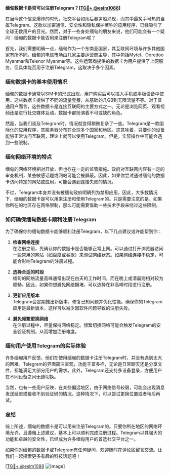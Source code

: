 **缅甸数据卡是否可以注册Telegram？[[TG💪+ @esim1088](https://t.me/s/esim1088)]**

在当今这个信息爆炸的时代，社交平台如雨后春笋般涌现，而其中最炙手可热的当属Telegram。这款以加密通信、安全性和隐私保护著称的应用程序，已经吸引了全球无数用户的目光。然而，对于一些身处缅甸的朋友来说，他们可能会有一个疑问：缅甸的数据卡能否用来注册Telegram呢？

首先，我们需要明确一点，缅甸作为一个东南亚国家，其互联网环境与许多其他国家有所不同。缅甸的电信市场由几家主要运营商主导，其中包括Mytel、Ooredoo Myanmar和Telenor Myanmar等。这些运营商提供的数据卡为用户提供了上网服务，但具体能否用于注册Telegram，这取决于多个因素。

### **缅甸数据卡的基本使用情况**

缅甸的数据卡通常以SIM卡的形式出现，用户购买后可以插入手机或平板设备中使用。这些数据卡提供了不同的流量套餐，从基础的几GB到无限流量不等。对于普通用户而言，这些数据卡是连接互联网的主要方式之一。无论是浏览网页、观看视频还是进行社交媒体互动，数据卡都扮演着不可或缺的角色。

然而，当我们谈及Telegram时，情况就变得稍微复杂了一些。Telegram是一款国际化的应用程序，其服务器分布在全球多个国家和地区。这意味着，只要你的设备能够正常访问互联网，理论上就可以使用Telegram。但是，实际操作中可能会遇到一些限制。

### **缅甸网络环境的特点**

缅甸的网络环境相对开放，但也存在一定的监管措施。政府对互联网内容有一定的审查机制，某些敏感话题或网站可能会被屏蔽。因此，如果你尝试通过缅甸的数据卡访问特定的网站或应用，可能会遇到连接失败的情况。

不过，Telegram本身并没有被缅甸政府明确列为禁用应用。因此，大多数情况下，缅甸的数据卡是可以用来注册和使用Telegram的。只是需要注意的是，如果你所在的地区存在网络限制，那么可能需要借助一些技术手段来绕过这些限制。

### **如何确保缅甸数据卡顺利注册Telegram**

为了确保你的缅甸数据卡能够顺利注册Telegram，以下几点建议或许能帮到你：

1. **检查网络连接**  
   在注册之前，先确认你的数据卡是否能够正常上网。可以通过打开浏览器访问一些常用的网站（如百度或谷歌）来测试网络状态。如果网络连接不稳定，可能会影响Telegram的注册过程。

2. **选择合适的时段**  
   缅甸的网络流量高峰通常出现在白天的工作时间，而在晚上或清晨则相对较为顺畅。因此，如果你想避免网络拥堵，可以选择在非高峰时段进行注册。

3. **更新应用版本**  
   Telegram会定期推出新版本，修复已知问题并优化性能。确保你的Telegram应用是最新版本，这样可以减少因软件问题导致的注册失败。

4. **避免频繁更换网络**  
   在注册过程中，尽量保持网络稳定。频繁切换网络可能会触发Telegram的安全验证机制，从而增加注册难度。

### **缅甸用户使用Telegram的实际体验**

许多缅甸用户反馈，他们在使用缅甸的数据卡注册Telegram时，并没有遇到太大的困难。Telegram的界面简洁直观，功能丰富多样，无论是日常聊天还是分享文件，都能满足大部分用户的需求。此外，Telegram还支持多设备登录，方便用户在不同设备之间无缝切换。

当然，也有一些用户反映，在某些偏远地区，由于网络信号较弱，可能会出现消息发送延迟或接收不到验证码的情况。这种情况下，可以尝试更换位置或者稍后再试。

### **总结**

综上所述，缅甸的数据卡是可以用来注册Telegram的。只要你所在地区的网络环境允许，且遵循上述建议，基本上可以顺利完成注册过程。Telegram以其强大的功能和卓越的安全性，已经成为许多缅甸用户的首选社交平台之一。

如果你对缅甸的数据卡或Telegram有任何疑问，欢迎随时在评论区留言交流。让我们一起探索更多有趣的科技话题吧！

[[TG💪+ @esim1088](https://t.me/s/esim1088) ![Image](https://i.postimg.cc/4NQfJmqS/Snipaste-2025-05-13-00-14-12.png)]